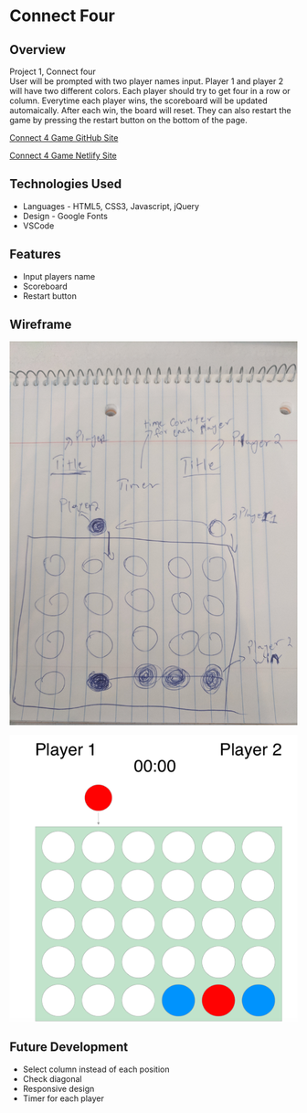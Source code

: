 # Connect Four

## Overview

Project 1, Connect four </br>
User will be prompted with two player names input. Player 1 and player 2 will have two different colors.  Each player should try to get four in a row or column. Everytime each player wins, the scoreboard will be updated automaically. After each win, the board will reset.  They can also restart the game by pressing the restart button on the bottom of the page.

[Connect 4 Game GitHub Site](https://pages.git.generalassemb.ly/vithusan/P1-connect4/)


[Connect 4 Game  Netlify Site](https://xenodochial-curran-2bbd4d.netlify.com/)

## Technologies Used
- Languages - HTML5, CSS3, Javascript, jQuery
- Design - Google Fonts
- VSCode

## Features
- Input players name
- Scoreboard
- Restart button

## Wireframe
![wireframe](/P1-wireframe.jpg)

![wireframe2](/wireframe.png)

## Future Development
- Select column instead of each position
- Check diagonal
- Responsive design
- Timer for each player
